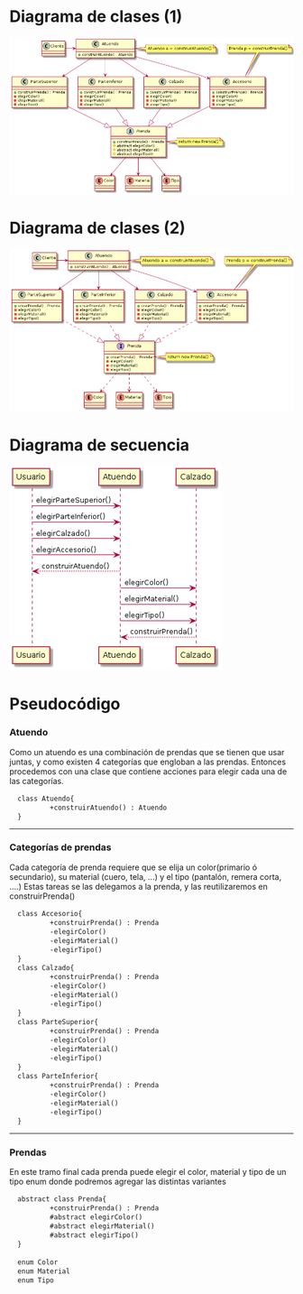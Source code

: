 # Diagrama de clases (1)

![diagrama de clases](./assets/diagrama-de-clases.png)


# Diagrama de clases (2)

![diagrama de clases](./assets/diagrama-de-clases2.png)

# Diagrama de secuencia

![diagrama de secuencia](./assets/diagrama-de-secuencia.png)

# Pseudocódigo

### Atuendo
Como un atuendo es una combinación de prendas que se tienen que usar juntas,
y como existen 4 categorías que engloban a las prendas. Entonces procedemos con
una clase que contiene acciones para elegir cada una de las categorías.

```
  class Atuendo{
          +construirAtuendo() : Atuendo
  }
```

- - -

### Categorías de prendas
Cada categoría de prenda requiere que se elija un color(primario ó secundario), 
su material (cuero, tela, ...) y el tipo (pantalón, remera corta, ....)
Estas tareas se las delegamos a la prenda, y las reutilizaremos en construirPrenda() 

```
  class Accesorio{
          +construirPrenda() : Prenda
          -elegirColor()
          -elegirMaterial()
          -elegirTipo()
  }
  class Calzado{
          +construirPrenda() : Prenda
          -elegirColor()
          -elegirMaterial()
          -elegirTipo()
  }
  class ParteSuperior{
          +construirPrenda() : Prenda
          -elegirColor()
          -elegirMaterial()
          -elegirTipo()
  }
  class ParteInferior{
          +construirPrenda() : Prenda
          -elegirColor()
          -elegirMaterial()
          -elegirTipo()
  }
```

- - -

### Prendas

En este tramo final cada prenda puede elegir el color, material y tipo
de un tipo enum donde podremos agregar las distintas variantes

```
  abstract class Prenda{
          +construirPrenda() : Prenda
          #abstract elegirColor()
          #abstract elegirMaterial()
          #abstract elegirTipo()
  }
  
  enum Color
  enum Material
  enum Tipo
```
